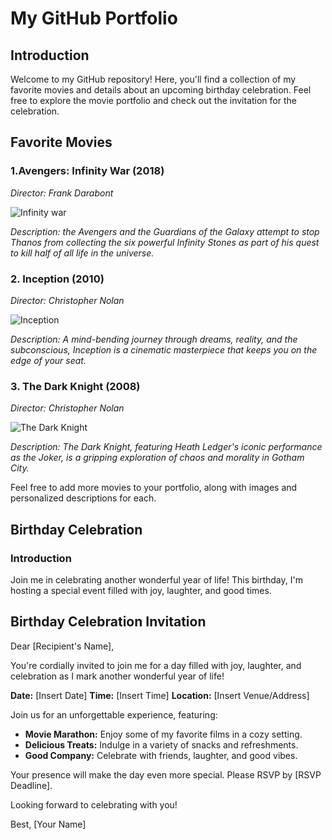 # My GitHub Portfolio

## Introduction

Welcome to my GitHub repository! Here, you'll find a collection of my favorite movies and details about an upcoming birthday celebration. Feel free to explore the movie portfolio and check out the invitation for the celebration.

## Favorite Movies

### 1.Avengers: Infinity War (2018)
*Director: Frank Darabont*

![Infinity war](https://images.app.goo.gl/2NPsmHnkNwDCEU666)

*Description: the Avengers and the Guardians of the Galaxy attempt to stop Thanos from collecting the six powerful Infinity Stones as part of his quest to kill half of all life in the universe.*

### 2. Inception (2010)
*Director: Christopher Nolan*

![Inception]([insert_image_url_here](https://images.app.goo.gl/2NPsmHnkNwDCEU666))

*Description: A mind-bending journey through dreams, reality, and the subconscious, Inception is a cinematic masterpiece that keeps you on the edge of your seat.*

### 3. The Dark Knight (2008)
*Director: Christopher Nolan*

![The Dark Knight]([insert_image_url_here](https://images.app.goo.gl/NeMWPrLRwjqf3yvk8))

*Description: The Dark Knight, featuring Heath Ledger's iconic performance as the Joker, is a gripping exploration of chaos and morality in Gotham City.*

Feel free to add more movies to your portfolio, along with images and personalized descriptions for each.

## Birthday Celebration

### Introduction

Join me in celebrating another wonderful year of life! This birthday, I'm hosting a special event filled with joy, laughter, and good times.

## Birthday Celebration Invitation

Dear [Recipient's Name],

You're cordially invited to join me for a day filled with joy, laughter, and celebration as I mark another wonderful year of life!

**Date:** [Insert Date]
**Time:** [Insert Time]
**Location:** [Insert Venue/Address]

Join us for an unforgettable experience, featuring:

- **Movie Marathon:** Enjoy some of my favorite films in a cozy setting.
- **Delicious Treats:** Indulge in a variety of snacks and refreshments.
- **Good Company:** Celebrate with friends, laughter, and good vibes.

Your presence will make the day even more special. Please RSVP by [RSVP Deadline].

Looking forward to celebrating with you!

Best,
[Your Name]
